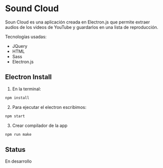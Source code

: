 
# Sound Cloud

Soun Cloud es una aplicación creada en Electron.js que permite extraer audios de los videos de YouTube y guardarlos en una lista de reproducción.

Tecnologías usadas:
- JQuery
- HTML
- Sass
- Electron.js
## Electron Install
1) En la terminal:
``` bash
npm install
```

2) Para ejecutar el electron escribimos:
``` bash
npm start
```

3) Crear compilador de la app
``` bash
npm run make
```

## Status
En desarrollo
